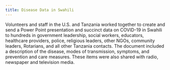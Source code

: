 ```yaml
---
title: Disease Data in Swahili
---
```

Volunteers and staff in the U.S. and Tanzania worked together to create and send a Power Point presentation and succinct data on COVID-19 in Swahili to hundreds in government leadership, social workers, educators, healthcare providers, police, religious leaders, other NGOs, community leaders, Rotarians, and all other Tanzania contacts. The document included a description of the disease, modes of transmission, symptoms, and prevention and care measures. These items were also shared with radio, newspaper and television media.